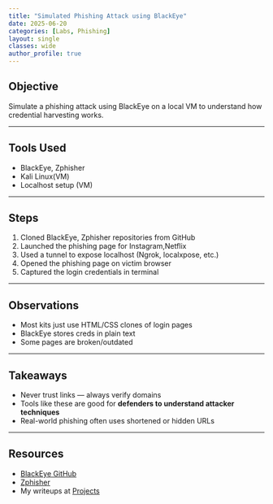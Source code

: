 ```yaml
---
title: "Simulated Phishing Attack using BlackEye"
date: 2025-06-20
categories: [Labs, Phishing]
layout: single
classes: wide
author_profile: true
---
```


## Objective

Simulate a phishing attack using BlackEye on a local VM to understand how credential harvesting works.

---

## Tools Used

- BlackEye, Zphisher  
- Kali Linux(VM)  
- Localhost setup (VM)

---

## Steps

1. Cloned BlackEye, Zphisher repositories from GitHub
2. Launched the phishing page for Instagram,Netflix
3. Used a tunnel to expose localhost (Ngrok, localxpose, etc.)
4. Opened the phishing page on victim browser
5. Captured the login credentials in terminal

---

## Observations

- Most kits just use HTML/CSS clones of login pages
- BlackEye stores creds in plain text
- Some pages are broken/outdated

---

## Takeaways

- Never trust links — always verify domains
- Tools like these are good for **defenders to understand attacker techniques**
- Real-world phishing often uses shortened or hidden URLs

---

##  Resources

- [BlackEye GitHub](https://github.com/thelinuxchoice/blackeye)
- [Zphisher](https://github.com/htr-tech/zphisher)
- My writeups at [Projects](/posts/)
